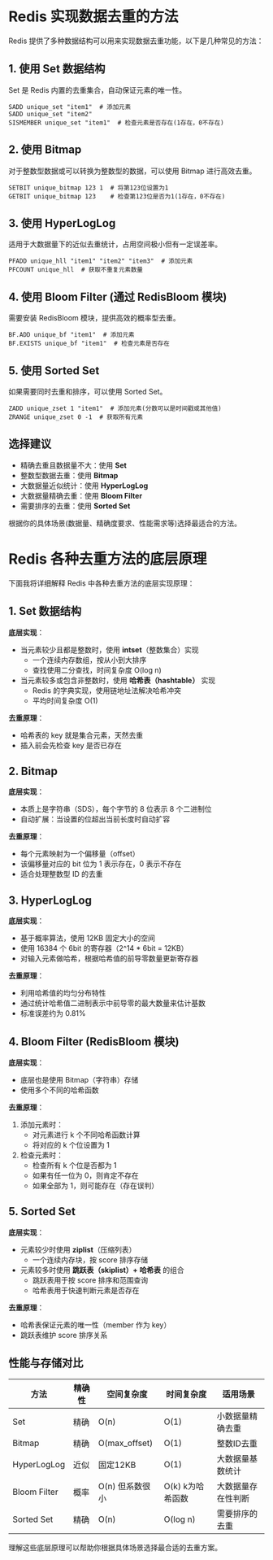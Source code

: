 # Redis 实现数据去重的方法

Redis 提供了多种数据结构可以用来实现数据去重功能，以下是几种常见的方法：

## 1. 使用 Set 数据结构

Set 是 Redis 内置的去重集合，自动保证元素的唯一性。

```redis
SADD unique_set "item1"  # 添加元素
SADD unique_set "item2"
SISMEMBER unique_set "item1"  # 检查元素是否存在(1存在，0不存在)
```

## 2. 使用 Bitmap

对于整数型数据或可以转换为整数型的数据，可以使用 Bitmap 进行高效去重。

```redis
SETBIT unique_bitmap 123 1  # 将第123位设置为1
GETBIT unique_bitmap 123    # 检查第123位是否为1(1存在，0不存在)
```

## 3. 使用 HyperLogLog

适用于大数据量下的近似去重统计，占用空间极小但有一定误差率。

```redis
PFADD unique_hll "item1" "item2" "item3"  # 添加元素
PFCOUNT unique_hll  # 获取不重复元素数量
```

## 4. 使用 Bloom Filter (通过 RedisBloom 模块)

需要安装 RedisBloom 模块，提供高效的概率型去重。

```redis
BF.ADD unique_bf "item1"  # 添加元素
BF.EXISTS unique_bf "item1"  # 检查元素是否存在
```

## 5. 使用 Sorted Set

如果需要同时去重和排序，可以使用 Sorted Set。

```redis
ZADD unique_zset 1 "item1"  # 添加元素(分数可以是时间戳或其他值)
ZRANGE unique_zset 0 -1  # 获取所有元素
```

## 选择建议

- 精确去重且数据量不大：使用 **Set**
- 整数型数据去重：使用 **Bitmap**
- 大数据量近似统计：使用 **HyperLogLog**
- 大数据量精确去重：使用 **Bloom Filter**
- 需要排序的去重：使用 **Sorted Set**

根据你的具体场景(数据量、精确度要求、性能需求等)选择最适合的方法。



# Redis 各种去重方法的底层原理

下面我将详细解释 Redis 中各种去重方法的底层实现原理：

## 1. Set 数据结构

**底层实现**：
- 当元素较少且都是整数时，使用 **intset**（整数集合）实现
  - 一个连续内存数组，按从小到大排序
  - 查找使用二分查找，时间复杂度 O(log n)
- 当元素较多或包含非整数时，使用 **哈希表（hashtable）** 实现
  - Redis 的字典实现，使用链地址法解决哈希冲突
  - 平均时间复杂度 O(1)

**去重原理**：
- 哈希表的 key 就是集合元素，天然去重
- 插入前会先检查 key 是否已存在

## 2. Bitmap

**底层实现**：
- 本质上是字符串（SDS），每个字节的 8 位表示 8 个二进制位
- 自动扩展：当设置的位超出当前长度时自动扩容

**去重原理**：
- 每个元素映射为一个偏移量（offset）
- 该偏移量对应的 bit 位为 1 表示存在，0 表示不存在
- 适合处理整数型 ID 的去重

## 3. HyperLogLog

**底层实现**：
- 基于概率算法，使用 12KB 固定大小的空间
- 使用 16384 个 6bit 的寄存器（2^14 * 6bit = 12KB）
- 对输入元素做哈希，根据哈希值的前导零数量更新寄存器

**去重原理**：
- 利用哈希值的均匀分布特性
- 通过统计哈希值二进制表示中前导零的最大数量来估计基数
- 标准误差约为 0.81%

## 4. Bloom Filter (RedisBloom 模块)

**底层实现**：
- 底层也是使用 Bitmap（字符串）存储
- 使用多个不同的哈希函数

**去重原理**：
1. 添加元素时：
   - 对元素进行 k 个不同哈希函数计算
   - 将对应的 k 个位设置为 1
2. 检查元素时：
   - 检查所有 k 个位是否都为 1
   - 如果有任一位为 0，则肯定不存在
   - 如果全部为 1，则可能存在（存在误判）

## 5. Sorted Set

**底层实现**：
- 元素较少时使用 **ziplist**（压缩列表）
  - 一个连续内存块，按 score 排序存储
- 元素较多时使用 **跳跃表（skiplist）+ 哈希表** 的组合
  - 跳跃表用于按 score 排序和范围查询
  - 哈希表用于快速判断元素是否存在

**去重原理**：
- 哈希表保证元素的唯一性（member 作为 key）
- 跳跃表维护 score 排序关系

## 性能与存储对比

| 方法         | 精确性 | 空间复杂度      | 时间复杂度       | 适用场景           |
| ------------ | ------ | --------------- | ---------------- | ------------------ |
| Set          | 精确   | O(n)            | O(1)             | 小数据量精确去重   |
| Bitmap       | 精确   | O(max_offset)   | O(1)             | 整数ID去重         |
| HyperLogLog  | 近似   | 固定12KB        | O(1)             | 大数据量基数统计   |
| Bloom Filter | 概率   | O(n) 但系数很小 | O(k) k为哈希函数 | 大数据量存在性判断 |
| Sorted Set   | 精确   | O(n)            | O(log n)         | 需要排序的去重     |

理解这些底层原理可以帮助你根据具体场景选择最合适的去重方案。